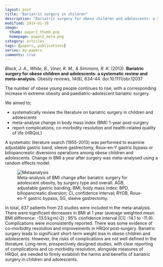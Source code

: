 ```yaml
---
layout: post
title: "Bariatric surgery in children"
description: "Bariatric surgery for obese children and adolescents: a systematic review and meta-analysis."
modified: 2014-01-10
image: 
  thumb: paper2_thumb.png
  homepage: paper2_meta.png
category: articles
tags: [papers, publications]
series: my-papers
comments: true
---
```


*Black, J. A., White, B., Viner, R. M., & Simmons, R. K.* (2013). 
**Bariatric surgery for obese children and adolescents: 
a systematic review and meta-analysis.** 
Obesity reviews, 14(8), 634–44. doi:10.1111/obr.12037

The number of obese young people continues to rise, with a corresponding increase in extreme
 obesity and paediatric-adolescent bariatric surgery. 
 
We aimed to; 

* systematically review the literature on bariatric surgery in children and adolescents
* meta-analyse change in body mass index (BMI) 1-year post-surgery
* report complications, co-morbidity resolution and health-related quality of life (HRQoL)

A systematic literature search (1955-2013) was performed to examine adjustable gastric band, 
 sleeve gastrectomy, Roux-en-Y gastric bypass or biliopancreatic diversions operations 
 among obese children and adolescents. Change in BMI a year after surgery was meta-analysed 
 using a random effects model. 
 
<figure>
	<img src="{{ site.url }}/images/paper2_meta.png" alt="Metaanalysis">
	<figcaption>Meta-analysis of BMI change after bariatric surgery for adolescent obesity, by surgery type and overall. AGB, adjustable gastric banding; BMI, body mass index; BPD, biliopancreatic diversion; CI, confidence interval; RYGB, Roux-en-Y gastric bypass; SG, sleeve gastrectomy.</figcaption>
</figure>
 
In total, 637 patients from 23 studies were included in the meta-analysis.
 There were significant decreases in BMI at 1 year (average weighted mean BMI difference: 
 -13.5 kg m(-2) ; 95% confidence interval [CI] -14.1 to -11.9). Complications were 
 inconsistently reported. There was some evidence of co-morbidity resolution and improvements 
 in HRQol post-surgery. Bariatric surgery leads to significant short-term weight 
 loss in obese children and adolescents. However, the risks of complications are 
 not well defined in the literature. Long-term, prospectively designed studies, with 
 clear reporting of complications and co-morbidity resolution, alongside measures of HRQol, 
 are needed to firmly establish the harms and benefits of bariatric 
 surgery in children and adolescents.

